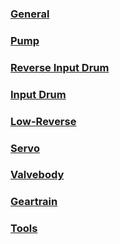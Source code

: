 ### [General](general.md)

### [Pump](pump.md)

### [Reverse Input Drum](reverse-input.md)

### [Input Drum](input-drum.md)

### [Low-Reverse](low-reverse.md)

### [Servo](servo.md)

### [Valvebody](valvebody.md)

### [Geartrain](gear-train.md)

### [Tools](tools.md)
